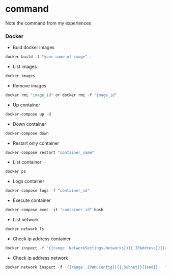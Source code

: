 # command
Note the command from my experiences


### Docker

- Buid docker images
```javascript
docker build -t "your name of image" . 
```
- List images
```javascript
docker images 
```
- Remove images
```javascript
docker rmi "image_id" or docker rmi -f "ịmage_id" 
```
- Up container 
```javascript
docker-compose up -d 
```
- Down container
```javascript
docker-compose down 
```
- Restart only container
```javascript
docker-compose restart "container_name"
```
- List container
```javascript
docker ps
```
- Logs container
```javascript
docker-compose logs -f "container_id"
```
- Execute container
```javascript
docker-compose exec -it "container_id" bash
```
- List network
```javascript
docker network ls
```
- Check ip address container
```javascript
docker inspect -f '{{range .NetworkSettings.Networks}}{{.IPAddress}}{{end}}' "container_id"
```
- Check ip address network
```javascript
docker network inspect -f '{{range .IPAM.Config}}{{.Subnet}}{{end}}'  "network_id"
```

